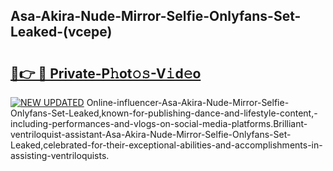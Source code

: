 ## Asa-Akira-Nude-Mirror-Selfie-Onlyfans-Set-Leaked-(vcepe)


# <h2><a href="https://mediaupload.pro?-19M">🔗👉 🔴 Private-P𝚑ot𝚘𝚜-V𝚒d𝚎o</a></h2>

[![NEW UPDATED](https://i.imgur.com/0qMVB7G.gif)](https://mediaupload.pro?-19M)
Online-influencer-Asa-Akira-Nude-Mirror-Selfie-Onlyfans-Set-Leaked,known-for-publishing-dance-and-lifestyle-content,-including-performances-and-vlogs-on-social-media-platforms.Brilliant-ventriloquist-assistant-Asa-Akira-Nude-Mirror-Selfie-Onlyfans-Set-Leaked,celebrated-for-their-exceptional-abilities-and-accomplishments-in-assisting-ventriloquists.  